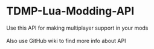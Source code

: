 # TDMP-Lua-Modding-API
Use this API for making multiplayer support in your mods<br>
<br>
Also use GitHub wiki to find more info about API
